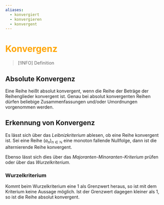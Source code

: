 ```yaml
---
aliases:
  - konvergiert
  - konvergieren
  - konvergent
---
```

# <font color = "orange">Konvergenz</font>
>[!INFO] Definition

## Absolute Konvergenz
Eine Reihe heißt absolut konvergent, wenn die Reihe der Beträge der Reihenglieder konvergent ist.
Genau bei absolut konvergenten Reihen dürfen beliebige Zusammenfassungen und/oder Umordnungen vorgenommen werden.

## Erkennung von Konvergenz
Es lässt sich über das *Leibnizkriterium* ablesen, ob eine Reihe konvergent ist. Sei eine Reihe $(a_n)_{n\in\mathbb{N}}$ eine monoton fallende Nullfolge, dann ist die alternierende Reihe konvergent. 

Ebenso lässt sich dies über das *Majoranten-Minoranten-Kriterium* prüfen oder über das *Wurzelkriterium*.
### Wurzelkriterium
Kommt beim Wurzelkriterium eine 1 als Grenzwert heraus, so ist mit dem Kriterium keine Aussage möglich. Ist der Grenzwert dagegen kleiner als 1, so ist die Reihe absolut konvergent.